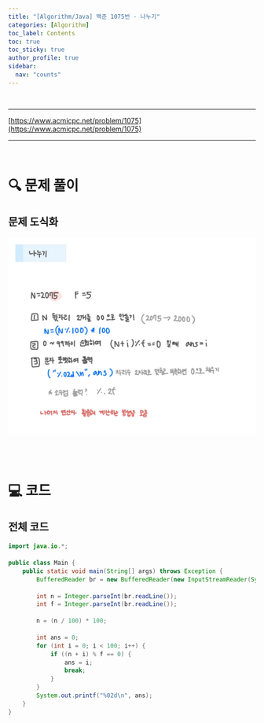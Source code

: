 ```yaml
---
title: "[Algorithm/Java] 백준 1075번 - 나누기"
categories: [Algorithm]
toc_label: Contents
toc: true
toc_sticky: true
author_profile: true
sidebar:
  nav: "counts"
---
```


<br>

---

[https://www.acmicpc.net/problem/1075](https://www.acmicpc.net/problem/1075)

---

<br>

# 🔍 문제 풀이

## 문제 도식화

![assets/images/2025/1075.jpg](../../../assets/images/2025/1075.jpg)

<br><br>

# 💻 코드

## 전체 코드

```java
import java.io.*;

public class Main {
    public static void main(String[] args) throws Exception {
        BufferedReader br = new BufferedReader(new InputStreamReader(System.in));

        int n = Integer.parseInt(br.readLine());
        int f = Integer.parseInt(br.readLine());

        n = (n / 100) * 100;

        int ans = 0;
        for (int i = 0; i < 100; i++) {
            if ((n + i) % f == 0) {
                ans = i;
                break;
            }
        }
        System.out.printf("%02d\n", ans);
    }
}
```

<br>
